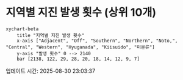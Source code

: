 # 지역별 지진 발생 횟수 (상위 10개)

```mermaid
xychart-beta
    title "지역별 지진 발생 횟수"
    x-axis ["Adjacent", "Off", "Southern", "Northern", "Noto,", "Central", "Western", "Hyuganada", "Kiisuido", "미분류"]
    y-axis "발생 횟수" 0 --> 2140
    bar [2138, 122, 29, 28, 20, 18, 14, 12, 9, 7]
```

업데이트 시간: 2025-08-30 23:03:37
